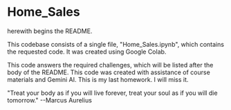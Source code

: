 # Home_Sales

herewith begins the README.

This codebase consists of a single file, "Home_Sales.ipynb", which contains the requested code.
It was created using Google Colab.

This code answers the required challenges, which will be listed after the body of the README.
This code was created with assistance of course materials and Gemini AI.
This is my last homework. I will miss it.

"Treat your body as if you will live forever, treat your soul as if you will die tomorrow."
--Marcus Aurelius
